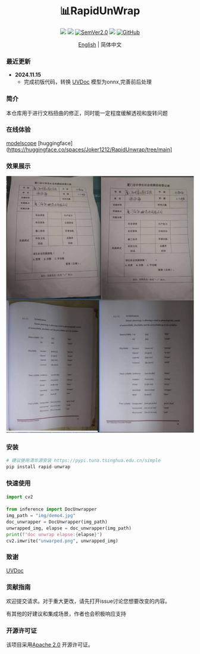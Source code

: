 <div align="center">
  <div align="center">
    <h1><b>📊RapidUnWrap</b></h1>
  </div>
  <a href=""><img src="https://img.shields.io/badge/Python->=3.8,<3.13-aff.svg"></a>
  <a href=""><img src="https://img.shields.io/badge/OS-Linux%2C%20Mac%2C%20Win-pink.svg"></a>
<a href="https://semver.org/"><img alt="SemVer2.0" src="https://img.shields.io/badge/SemVer-2.0-brightgreen"></a>
  <a href="https://github.com/psf/black"><img src="https://img.shields.io/badge/code%20style-black-000000.svg"></a>
  <a href="https://github.com/RapidAI/TableStructureRec/blob/c41bbd23898cb27a957ed962b0ffee3c74dfeff1/LICENSE"><img alt="GitHub" src="https://img.shields.io/badge/license-Apache 2.0-blue"></a>

[English](README_en.md) | 简体中文 
</div>

### 最近更新

- **2024.11.15**
    - 完成初版代码，转换 [UVDoc](https://github.com/tanguymagne/UVDoc) 模型为onnx,完善前后处理


### 简介

本仓库用于进行文档扭曲的修正，同时能一定程度缓解透视和旋转问题


### 在线体验
[modelscope](https://www.modelscope.cn/studios/jockerK/DocUnwrap) [huggingface](https://huggingface.co/spaces/Joker1212/RapidUnwrap/tree/main]
### 效果展示
![res_show.jpg](preview.jpg)

### 安装
``` python {linenos=table}
# 建议使用清华源安装 https://pypi.tuna.tsinghua.edu.cn/simple
pip install rapid-unwrap
```

### 快速使用

``` python {linenos=table}
import cv2

from inference import DocUnwrapper
img_path = "img/demo4.jpg"
doc_unwrapper = DocUnwrapper(img_path)
unwrapped_img, elapse = doc_unwrapper(img_path)
print(f"doc unwrap elapse:{elapse}")
cv2.imwrite("unwarped.png", unwrapped_img)

```


### 致谢

[UVDoc](https://github.com/tanguymagne/UVDoc)


### 贡献指南

欢迎提交请求。对于重大更改，请先打开issue讨论您想要改变的内容。

有其他的好建议和集成场景，作者也会积极响应支持

### 开源许可证

该项目采用[Apache 2.0](https://github.com/RapidAI/TableStructureRec/blob/c41bbd23898cb27a957ed962b0ffee3c74dfeff1/LICENSE)
开源许可证。

